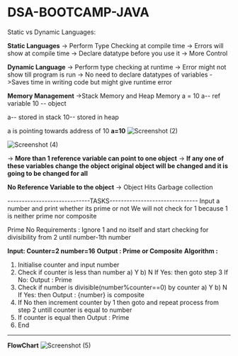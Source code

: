 # DSA-BOOTCAMP-JAVA

Static vs Dynamic Languages:

**Static Languages**
-> Perform Type Checking at compile time
-> Errors will show at compile time
-> Declare datatype before you use it
-> More Control

**Dynamic Language**
-> Perform type checking at runtime
-> Error might not show till program is run
-> No need to declare datatypes of variables
->Saves time in writing code but might give runtime error

**Memory Management**
->Stack Memory and Heap Memory
a = 10
a-- ref variable
10 -- object

a-- stored in stack
10-- stored in heap

a is pointing towards address of 10
**a=10**
![Screenshot (2)](https://user-images.githubusercontent.com/106425794/171350413-94915995-9e04-4e86-8800-b53ccb48978a.png)

![Screenshot (4)](https://user-images.githubusercontent.com/106425794/171351457-3080f479-180d-4384-87d0-8f7c3b48d37f.png)

-> **More than 1 reference variable can point to one object**
-> **If any one of these variables change the object original object will be changed and it is going to be changed for all**

**No Reference Variable to the object**
-> Object Hits Garbage collection

-----------------------------TASKS-------------------------------
Input a number and print whether its prime or not
We will not check for 1 because 1 is neither prime nor composite

Prime No Requirements : Ignore 1 and no itself and start checking for divisibility  from 2 until number-1th number

**Input: Counter=2 number=16**
**Output : Prime or Composite**
**Algorithm :**
1) Initialise counter and input number
2) Check if counter is less than number
    a) Y
    b) N
    If Yes: then goto step 3
    If No: Output : Prime
3) Check if number is divisible(number%counter==0) by counter
    a) Y
    b) N
  If Yes: then Output : {number} is composite 
4) If No then increment counter by 1 then goto and repeat process from step 2 untill counter is equal to number
5)  If counter is equal then Output : Prime
6) End 
----------------------------------------------------------------------
**FlowChart**
![Screenshot (5)](https://user-images.githubusercontent.com/106425794/171360465-e8a047ec-6a45-4d04-a5ff-fed485062e07.png)
